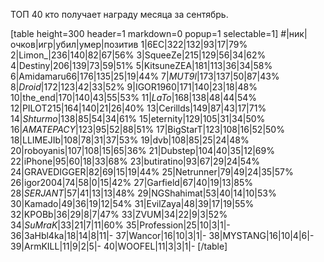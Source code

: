 ТОП 40 кто получает награду месяца за сентябрь.

[table height=300 header=1 markdown=0 popup=1 selectable=1]
#|ник|очков|игр|убил|умер|позитив
1|6EC|322|132|93|17|79%
2|Limon_|236|140|82|67|56%
3|SqueeZe|215|129|56|34|62%
4|Destiny|206|139|73|59|51%
5|KitsuneZEA|181|113|36|34|58%
6|Amidamaru66|176|135|25|19|44%
7|_MUT9l_|173|137|50|87|43%
8|_Droid_|172|123|42|33|52%
9|IGOR1960|171|140|23|18|48%
10|the_end|170|140|43|55|53%
11|_LaTo_|168|138|48|44|54%
12|PILOT215|164|140|21|26|40%
13|Cerillds|149|87|43|17|71%
14|_Shturmo_|138|85|54|34|61%
15|eternity|129|105|31|34|50%
16|_AMATEPACY_|123|95|52|88|51%
17|BigStarT|123|108|16|52|50%
18|LLIMEJIb|108|78|31|37|53%
19|dvb|108|85|25|24|48%
20|roboyanis|107|108|15|65|36%
21|Dubstep|104|40|35|12|69%
22|iPhone|95|60|18|33|68%
23|butiratino|93|67|29|24|54%
24|GRAVEDIGGER|82|69|15|19|44%
25|Netrunner|79|49|24|35|57%
26|igor2004|74|58|0|15|42%
27|Garfield|67|40|19|13|85%
28|_SERJANT_|57|41|13|13|48%
29|NGShahimat|53|40|14|10|53%
30|Kamado|49|36|19|12|54%
31|EvilZaya|48|39|17|19|55%
32|KPOBb|36|29|8|7|47%
33|ZVUM|34|22|9|3|52%
34|_SuMraK_|33|21|7|11|60%
35|Profession|25|10|3|1|-
36|3aHbl4ka|18|14|8|11|-
37|Wancor|16|10|3|1|-
38|MYSTANG|16|10|4|6|-
39|ArmKILL|11|9|2|5|-
40|WOOFEL|11|3|3|1|-
[/table]